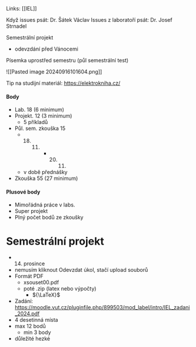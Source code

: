 Links: [[IEL]]

Když issues psát: Dr. Šátek Václav
Issues z laboratoří psát: Dr. Josef Strnadel

Semestrální projekt 
- odevzdání před Vánocemi

Písemka uprostřed semestru (půl semestrální test)

![[Pasted image 20240916101604.png]]

Tip na studijní materiál: https://elektrokniha.cz/


#### Body
- Lab. 18 (6 minimum)
- Projekt. 12 (3 minimum)
	- 5 příkladů
- Půl. sem. zkouška 15
	- 18. 11. - 20. 11.
	- v době přednášky
- Zkouška 55 (27 minimum)

#### Plusové body
- Mimořádná práce v labs.
- Super projekt
- Plný počet bodů ze zkoušky


# Semestrální projekt
- 14. prosince
- nemusím kliknout Odevzdat úkol, stačí upload souborů
- Formát PDF
	- xsouset00.pdf
	- poté .zip (latex nebo výpočty)
		- ${\LaTeX}$
- Zadání: https://moodle.vut.cz/pluginfile.php/899503/mod_label/intro/IEL_zadani_2024.pdf
- 4 desetinná místa
- max 12 bodů
	- min 3 body
- důležité hezké
